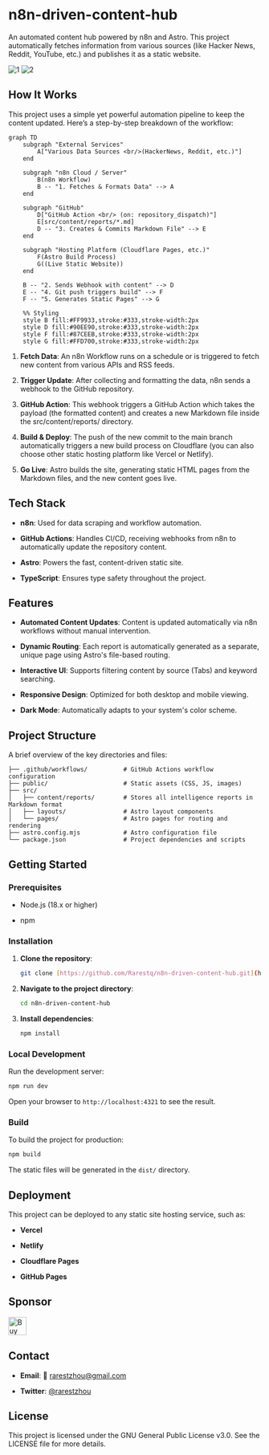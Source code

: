 # n8n-driven-content-hub

An automated content hub powered by n8n and Astro. This project automatically fetches information from various sources (like Hacker News, Reddit, YouTube, etc.) and publishes it as a static website.

<img src="https://i.ibb.co/sp8C8V4S/1.png" alt="1" border="0">

<img src="https://i.ibb.co/3YkN9bV3/2.png" alt="2" border="0">


## How It Works
This project uses a simple yet powerful automation pipeline to keep the content updated. Here’s a step-by-step breakdown of the workflow:

```mermaid
graph TD
    subgraph "External Services"
        A["Various Data Sources <br/>(HackerNews, Reddit, etc.)"]
    end

    subgraph "n8n Cloud / Server"
        B(n8n Workflow)
        B -- "1. Fetches & Formats Data" --> A
    end

    subgraph "GitHub"
        D["GitHub Action <br/> (on: repository_dispatch)"]
        E[src/content/reports/*.md]
        D -- "3. Creates & Commits Markdown File" --> E
    end
    
    subgraph "Hosting Platform (Cloudflare Pages, etc.)"
        F(Astro Build Process)
        G((Live Static Website))
    end

    B -- "2. Sends Webhook with content" --> D
    E -- "4. Git push triggers build" --> F
    F -- "5. Generates Static Pages" --> G

    %% Styling
    style B fill:#FF9933,stroke:#333,stroke-width:2px
    style D fill:#90EE90,stroke:#333,stroke-width:2px
    style F fill:#87CEEB,stroke:#333,stroke-width:2px
    style G fill:#FFD700,stroke:#333,stroke-width:2px
```

1. **Fetch Data**: An n8n Workflow runs on a schedule or is triggered to fetch new content from various APIs and RSS feeds.

2. **Trigger Update**: After collecting and formatting the data, n8n sends a webhook to the GitHub repository.

3. **GitHub Action**: This webhook triggers a GitHub Action which takes the payload (the formatted content) and creates a new Markdown file inside the src/content/reports/ directory.

4. **Build & Deploy**: The push of the new commit to the main branch automatically triggers a new build process on Cloudflare (you can also choose other static hosting platform like Vercel or Netlify).

5. **Go Live**: Astro builds the site, generating static HTML pages from the Markdown files, and the new content goes live.

## Tech Stack
- **n8n**: Used for data scraping and workflow automation.

- **GitHub Actions**: Handles CI/CD, receiving webhooks from n8n to automatically update the repository content.

- **Astro**: Powers the fast, content-driven static site.

- **TypeScript**: Ensures type safety throughout the project.

## Features
- **Automated Content Updates**: Content is updated automatically via n8n workflows without manual intervention.

- **Dynamic Routing**: Each report is automatically generated as a separate, unique page using Astro's file-based routing.

- **Interactive UI**: Supports filtering content by source (Tabs) and keyword searching.

- **Responsive Design**: Optimized for both desktop and mobile viewing.

- **Dark Mode**: Automatically adapts to your system's color scheme.

## Project Structure
A brief overview of the key directories and files:

```
├── .github/workflows/          # GitHub Actions workflow configuration
├── public/                     # Static assets (CSS, JS, images)
├── src/
│   ├── content/reports/        # Stores all intelligence reports in Markdown format
│   ├── layouts/                # Astro layout components
│   └── pages/                  # Astro pages for routing and rendering
├── astro.config.mjs            # Astro configuration file
└── package.json                # Project dependencies and scripts
```

## Getting Started
### Prerequisites
- Node.js (18.x or higher)

- npm

### Installation
1. **Clone the repository**:

    ```bash
    git clone [https://github.com/Rarestq/n8n-driven-content-hub.git](https://github.com/Rarestq/n8n-driven-content-hub.git)
    ```

2. **Navigate to the project directory**:

    ```bash
    cd n8n-driven-content-hub
    ```

3. **Install dependencies**:

    ```bash
    npm install
    ```

### Local Development
Run the development server:

```bash
npm run dev
```

Open your browser to `http://localhost:4321` to see the result.

### Build
To build the project for production:

```bash
npm build
```

The static files will be generated in the `dist/` directory.

## Deployment
This project can be deployed to any static site hosting service, such as:

- **Vercel**

- **Netlify**

- **Cloudflare Pages**

- **GitHub Pages**

## Sponsor

<a href='https://ko-fi.com/rarestzhou' target='_blank'><img height='36' style='border:0px;height:36px;' src='https://cdn.ko-fi.com/cdn/kofi5.png?v=3' border='0' alt='Buy Me a Coffee at ko-fi.com' /></a>

## Contact
- **Email**: 📮 rarestzhou@gmail.com

- **Twitter**: [@rarestzhou](https://x.com/rarestzhou)

## License
This project is licensed under the GNU General Public License v3.0. See the LICENSE file for more details.